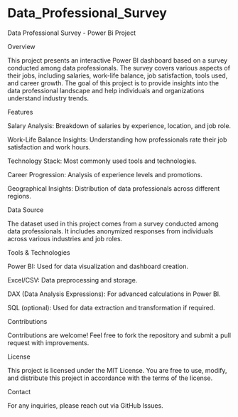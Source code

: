 # Data_Professional_Survey
Data Professional Survey - Power Bi Project

Overview

This project presents an interactive Power BI dashboard based on a survey conducted among data professionals. The survey covers various aspects of their jobs, including salaries, work-life balance, job satisfaction, tools used, and career growth. The goal of this project is to provide insights into the data professional landscape and help individuals and organizations understand industry trends.

Features

Salary Analysis: Breakdown of salaries by experience, location, and job role.

Work-Life Balance Insights: Understanding how professionals rate their job satisfaction and work hours.

Technology Stack: Most commonly used tools and technologies.

Career Progression: Analysis of experience levels and promotions.

Geographical Insights: Distribution of data professionals across different regions.

Data Source

The dataset used in this project comes from a survey conducted among data professionals. It includes anonymized responses from individuals across various industries and job roles.

Tools & Technologies

Power BI: Used for data visualization and dashboard creation.

Excel/CSV: Data preprocessing and storage.

DAX (Data Analysis Expressions): For advanced calculations in Power BI.

SQL (optional): Used for data extraction and transformation if required.

Contributions

Contributions are welcome! Feel free to fork the repository and submit a pull request with improvements.

License

This project is licensed under the MIT License. You are free to use, modify, and distribute this project in accordance with the terms of the license.

Contact

For any inquiries, please reach out via GitHub Issues.
